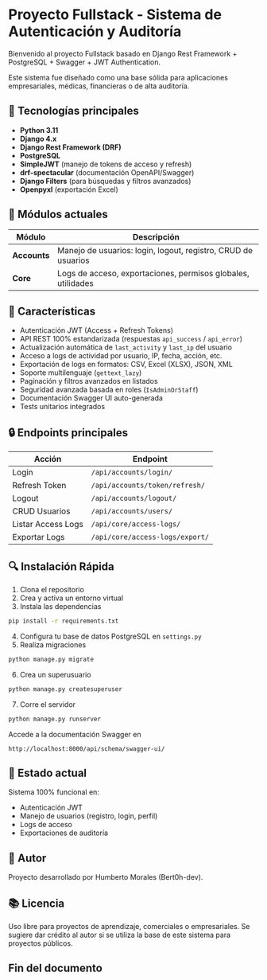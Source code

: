 # Proyecto Fullstack - Sistema de Autenticación y Auditoría

Bienvenido al proyecto Fullstack basado en Django Rest Framework + PostgreSQL + Swagger + JWT Authentication.

Este sistema fue diseñado como una base sólida para aplicaciones empresariales, médicas, financieras o de alta auditoría.

## 🔖 Tecnologías principales

- **Python 3.11**
- **Django 4.x**
- **Django Rest Framework (DRF)**
- **PostgreSQL**
- **SimpleJWT** (manejo de tokens de acceso y refresh)
- **drf-spectacular** (documentación OpenAPI/Swagger)
- **Django Filters** (para búsquedas y filtros avanzados)
- **Openpyxl** (exportación Excel)

## 📖 Módulos actuales

| Módulo       | Descripción                                                   |
|--------------|---------------------------------------------------------------|
| **Accounts** | Manejo de usuarios: login, logout, registro, CRUD de usuarios |
| **Core**     | Logs de acceso, exportaciones, permisos globales, utilidades  |

## 📌 Características

- Autenticación JWT (Access + Refresh Tokens)
- API REST 100% estandarizada (respuestas `api_success` / `api_error`)
- Actualización automática de `last_activity` y `last_ip` del usuario
- Acceso a logs de actividad por usuario, IP, fecha, acción, etc.
- Exportación de logs en formatos: CSV, Excel (XLSX), JSON, XML
- Soporte multilenguaje (`gettext_lazy`)
- Paginación y filtros avanzados en listados
- Seguridad avanzada basada en roles (`IsAdminOrStaff`)
- Documentación Swagger UI auto-generada
- Tests unitarios integrados

## 🔒 Endpoints principales

| Acción             | Endpoint |
|--------------------|----------------------------------|
| Login              | `/api/accounts/login/`           |
| Refresh Token      | `/api/accounts/token/refresh/`   |
| Logout             | `/api/accounts/logout/`          |
| CRUD Usuarios      | `/api/accounts/users/`           |
| Listar Access Logs | `/api/core/access-logs/`         |
| Exportar Logs      | `/api/core/access-logs/export/`  |

## 🔍 Instalación Rápida

1. Clona el repositorio
2. Crea y activa un entorno virtual
3. Instala las dependencias

```bash
pip install -r requirements.txt
```

4. Configura tu base de datos PostgreSQL en `settings.py`
5. Realiza migraciones

```bash
python manage.py migrate
```

6. Crea un superusuario

```bash
python manage.py createsuperuser
```

7. Corre el servidor

```bash
python manage.py runserver
```

Accede a la documentación Swagger en

```
http://localhost:8000/api/schema/swagger-ui/
```

## 🚀 Estado actual

Sistema 100% funcional en:

- Autenticación JWT
- Manejo de usuarios (registro, login, perfil)
- Logs de acceso
- Exportaciones de auditoría

## 🕺 Autor

Proyecto desarrollado por Humberto Morales (Bert0h-dev).

## 📚 Licencia

Uso libre para proyectos de aprendizaje, comerciales o empresariales. Se sugiere dar crédito al autor si se utiliza la base de este sistema para proyectos públicos.

## Fin del documento
